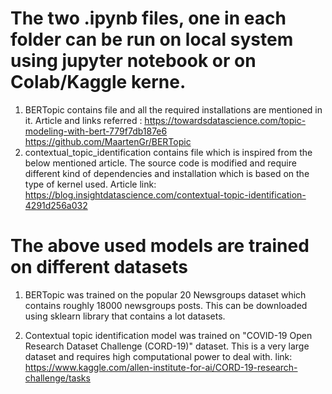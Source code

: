 # The two .ipynb files, one in each folder can be run on local system using jupyter notebook or on Colab/Kaggle kerne.

1. BERTopic contains file and all the required installations are mentioned in it.
   Article and links referred : https://towardsdatascience.com/topic-modeling-with-bert-779f7db187e6
                                https://github.com/MaartenGr/BERTopic
2. contextual_topic_identification contains file which is inspired from the below mentioned article. 
   The source code is modified and require different kind of dependencies and installation which is based on the type of kernel used.
   Article link: https://blog.insightdatascience.com/contextual-topic-identification-4291d256a032

# The above used models are trained on different datasets

1. BERTopic was trained on the popular 20 Newsgroups dataset which contains roughly 18000 newsgroups posts.
   This can be downloaded using sklearn library that contains a lot datasets.

2. Contextual topic identification model was trained on "COVID-19 Open Research Dataset Challenge (CORD-19)" dataset.
   This is a very large dataset and requires high computational power to deal with.
   link: https://www.kaggle.com/allen-institute-for-ai/CORD-19-research-challenge/tasks